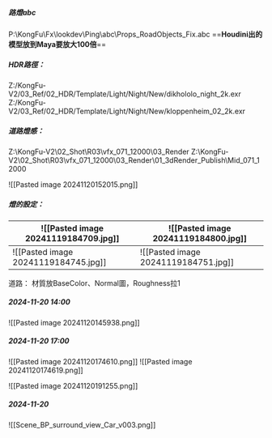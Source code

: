 ##### 路燈abc  
P:\KongFu\Fx\lookdev\Ping\abc\Props_RoadObjects_Fix.abc
==**Houdini出的模型放到Maya要放大100倍**==

##### HDR路徑：
Z:/KongFu-V2/03_Ref/02_HDR/Template/Light/Night/New/dikhololo_night_2k.exr
Z:/KongFu-V2/03_Ref/02_HDR/Template/Light/Night/New/kloppenheim_02_2k.exr

##### 道路燈感：
Z:\KongFu-V2\02_Shot\R03\vfx_071_12000\03_Render
Z:\KongFu-V2\02_Shot\R03\vfx_071_12000\03_Render\01_3dRender\_Publish\Mid_071_12000

![[Pasted image 20241120152015.png]]

##### 燈的設定：

| ![[Pasted image 20241119184709.jpg]] | ![[Pasted image 20241119184800.jpg]] |
| ------------------------------------ | ------------------------------------ |
| ![[Pasted image 20241119184745.jpg]] | ![[Pasted image 20241119184751.jpg]] |

道路：
材質放BaseColor、Normal圖，Roughness拉1

##### 2024-11-20 14:00
![[Pasted image 20241120145938.png]]

##### 2024-11-20 17:00
![[Pasted image 20241120174610.png]]
![[Pasted image 20241120174619.png]]

![[Pasted image 20241120191255.png]]

##### 2024-11-20 
![[Scene_BP_surround_view_Car_v003.png]]